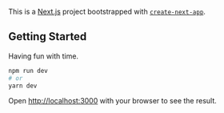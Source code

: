 This is a [Next.js](https://nextjs.org/) project bootstrapped with [`create-next-app`](https://github.com/vercel/next.js/tree/canary/packages/create-next-app).

## Getting Started

Having fun with time.

```bash
npm run dev
# or
yarn dev
```

Open [http://localhost:3000](http://localhost:3000) with your browser to see the result.
